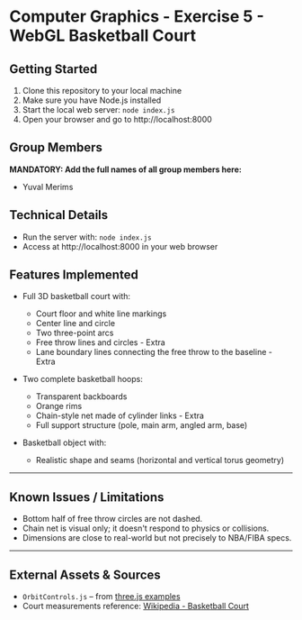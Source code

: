 # Computer Graphics - Exercise 5 - WebGL Basketball Court

## Getting Started
1. Clone this repository to your local machine
2. Make sure you have Node.js installed
3. Start the local web server: `node index.js`
4. Open your browser and go to http://localhost:8000

## Group Members
**MANDATORY: Add the full names of all group members here:**
- Yuval Merims

## Technical Details
- Run the server with: `node index.js`
- Access at http://localhost:8000 in your web browser

## Features Implemented

- Full 3D basketball court with:
  - Court floor and white line markings
  - Center line and circle
  - Two three-point arcs
  - Free throw lines and circles - Extra
  - Lane boundary lines connecting the free throw to the baseline - Extra

- Two complete basketball hoops:
  - Transparent backboards
  - Orange rims
  - Chain-style net made of cylinder links - Extra
  - Full support structure (pole, main arm, angled arm, base)

- Basketball object with:
  - Realistic shape and seams (horizontal and vertical torus geometry)
---

## Known Issues / Limitations

- Bottom half of free throw circles are not dashed.
- Chain net is visual only; it doesn't respond to physics or collisions.
- Dimensions are close to real-world but not precisely to NBA/FIBA specs.

---

## External Assets & Sources

- `OrbitControls.js` – from [three.js examples](https://threejs.org/docs/#examples/en/controls/OrbitControls)
- Court measurements reference: [Wikipedia - Basketball Court](https://en.wikipedia.org/wiki/Basketball_court)
